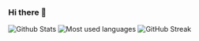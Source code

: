 ### Hi there 👋
![Github Stats](https://github-readme-stats.vercel.app/api?username=iykazrji&count_private=true&show_icons=true&theme=onedark) ![Most used languages](https://github-readme-stats.vercel.app/api/top-langs/?username=iykazrji&langs_count=8&layout=compact&hide=html,css&theme=onedark)
![GitHub Streak](http://github-readme-streak-stats.herokuapp.com?user=iykazrji&theme=onedark&date_format=M%20j%5B%2C%20Y%5D)
<!--
**iykazrji/iykazrji** is a ✨ _special_ ✨ repository because its `README.md` (this file) appears on your GitHub profile.

Here are some ideas to get you started:

- 🔭 I’m currently working on ...
- 🌱 I’m currently learning ...
- 👯 I’m looking to collaborate on ...
- 🤔 I’m looking for help with ...
- 💬 Ask me about ...
- 📫 How to reach me: ...
- 😄 Pronouns: ...
- ⚡ Fun fact: ...
-->
